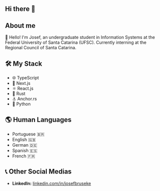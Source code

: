 ## Hi there 👋

## About me

👋 Hello! I'm Josef, an undergraduate student in Information Systems at the Federal University of Santa Catarina (UFSC). Currently interning at the Regional Council of Santa Catarina.


## 🛠️ My Stack
- 🌐 TypeScript
- 🚀 Next.js
- ⚛️ React.js
- 🦀 Rust
- ⚓ Anchor.rs
- 🐍 Python
 
## 🌎 Human Languages
- Portuguese 🇧🇷
- English 🇬🇧
- German  🇩🇪
- Spanish 🇪🇸
- French  🇫🇷


## 📞 Other Social Medias

- **LinkedIn:** [linkedin.com/in/josefbruseke](https://www.linkedin.com/in/josefbruseke)

